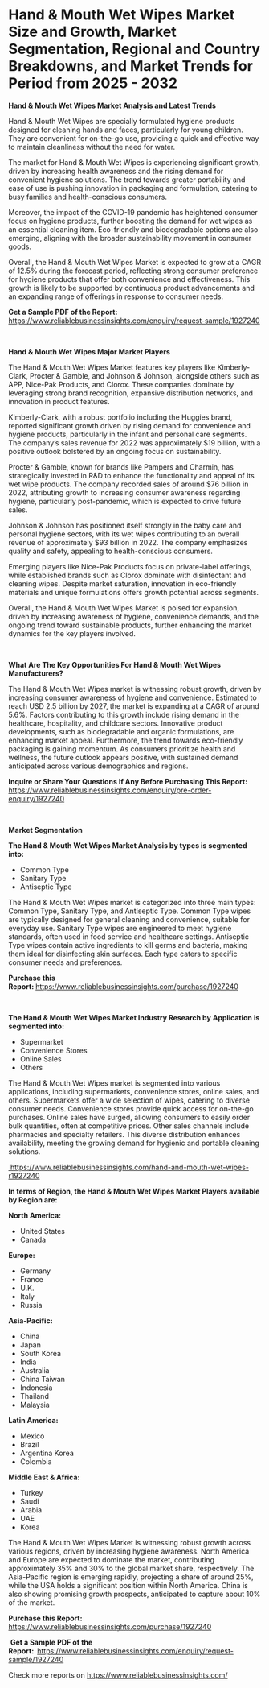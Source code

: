 <p><h1>Hand & Mouth Wet Wipes Market Size and Growth, Market Segmentation, Regional and Country Breakdowns, and Market Trends for Period from 2025 -  2032</h1></p><p><strong>Hand & Mouth Wet Wipes Market Analysis and Latest Trends</strong></p>
<p><p>Hand & Mouth Wet Wipes are specially formulated hygiene products designed for cleaning hands and faces, particularly for young children. They are convenient for on-the-go use, providing a quick and effective way to maintain cleanliness without the need for water. </p><p>The market for Hand & Mouth Wet Wipes is experiencing significant growth, driven by increasing health awareness and the rising demand for convenient hygiene solutions. The trend towards greater portability and ease of use is pushing innovation in packaging and formulation, catering to busy families and health-conscious consumers. </p><p>Moreover, the impact of the COVID-19 pandemic has heightened consumer focus on hygiene products, further boosting the demand for wet wipes as an essential cleaning item. Eco-friendly and biodegradable options are also emerging, aligning with the broader sustainability movement in consumer goods. </p><p>Overall, the Hand & Mouth Wet Wipes Market is expected to grow at a CAGR of 12.5% during the forecast period, reflecting strong consumer preference for hygiene products that offer both convenience and effectiveness. This growth is likely to be supported by continuous product advancements and an expanding range of offerings in response to consumer needs.</p></p>
<p><strong>Get a Sample PDF of the Report:&nbsp;</strong> <a href="https://www.reliablebusinessinsights.com/enquiry/request-sample/1927240?utm_campaign=2735&utm_medium=2&utm_source=Github&utm_content=ia&utm_term=28032025&utm_id=hand-mouth-wet-wipes">https://www.reliablebusinessinsights.com/enquiry/request-sample/1927240</a></p>
<p>&nbsp;</p>
<p><strong>Hand & Mouth Wet Wipes Major Market Players</strong></p>
<p><p>The Hand & Mouth Wet Wipes Market features key players like Kimberly-Clark, Procter & Gamble, and Johnson & Johnson, alongside others such as APP, Nice-Pak Products, and Clorox. These companies dominate by leveraging strong brand recognition, expansive distribution networks, and innovation in product features.</p><p>Kimberly-Clark, with a robust portfolio including the Huggies brand, reported significant growth driven by rising demand for convenience and hygiene products, particularly in the infant and personal care segments. The company’s sales revenue for 2022 was approximately $19 billion, with a positive outlook bolstered by an ongoing focus on sustainability.</p><p>Procter & Gamble, known for brands like Pampers and Charmin, has strategically invested in R&D to enhance the functionality and appeal of its wet wipe products. The company recorded sales of around $76 billion in 2022, attributing growth to increasing consumer awareness regarding hygiene, particularly post-pandemic, which is expected to drive future sales.</p><p>Johnson & Johnson has positioned itself strongly in the baby care and personal hygiene sectors, with its wet wipes contributing to an overall revenue of approximately $93 billion in 2022. The company emphasizes quality and safety, appealing to health-conscious consumers.</p><p>Emerging players like Nice-Pak Products focus on private-label offerings, while established brands such as Clorox dominate with disinfectant and cleaning wipes. Despite market saturation, innovation in eco-friendly materials and unique formulations offers growth potential across segments.</p><p>Overall, the Hand & Mouth Wet Wipes Market is poised for expansion, driven by increasing awareness of hygiene, convenience demands, and the ongoing trend toward sustainable products, further enhancing the market dynamics for the key players involved.</p></p>
<p>&nbsp;</p>
<p><strong>What Are The Key Opportunities For Hand & Mouth Wet Wipes Manufacturers?</strong></p>
<p><p>The Hand & Mouth Wet Wipes market is witnessing robust growth, driven by increasing consumer awareness of hygiene and convenience. Estimated to reach USD 2.5 billion by 2027, the market is expanding at a CAGR of around 5.6%. Factors contributing to this growth include rising demand in the healthcare, hospitality, and childcare sectors. Innovative product developments, such as biodegradable and organic formulations, are enhancing market appeal. Furthermore, the trend towards eco-friendly packaging is gaining momentum. As consumers prioritize health and wellness, the future outlook appears positive, with sustained demand anticipated across various demographics and regions.</p></p>
<p><strong>Inquire or Share Your Questions If Any Before Purchasing This Report:</strong> <a href="https://www.reliablebusinessinsights.com/enquiry/pre-order-enquiry/1927240?utm_campaign=2735&utm_medium=2&utm_source=Github&utm_content=ia&utm_term=28032025&utm_id=hand-mouth-wet-wipes">https://www.reliablebusinessinsights.com/enquiry/pre-order-enquiry/1927240</a></p>
<p>&nbsp;</p>
<p><strong>Market Segmentation</strong></p>
<p><strong>The Hand & Mouth Wet Wipes Market Analysis by types is segmented into:</strong></p>
<p><ul><li>Common Type</li><li>Sanitary Type</li><li>Antiseptic Type</li></ul></p>
<p><p>The Hand & Mouth Wet Wipes market is categorized into three main types: Common Type, Sanitary Type, and Antiseptic Type. Common Type wipes are typically designed for general cleaning and convenience, suitable for everyday use. Sanitary Type wipes are engineered to meet hygiene standards, often used in food service and healthcare settings. Antiseptic Type wipes contain active ingredients to kill germs and bacteria, making them ideal for disinfecting skin surfaces. Each type caters to specific consumer needs and preferences.</p></p>
<p><strong>Purchase this Report:&nbsp;</strong><a href="https://www.reliablebusinessinsights.com/purchase/1927240?utm_campaign=2735&utm_medium=2&utm_source=Github&utm_content=ia&utm_term=28032025&utm_id=hand-mouth-wet-wipes">https://www.reliablebusinessinsights.com/purchase/1927240</a></p>
<p>&nbsp;</p>
<p><strong>The Hand & Mouth Wet Wipes Market Industry Research by Application is segmented into:</strong></p>
<p><ul><li>Supermarket</li><li>Convenience Stores</li><li>Online Sales</li><li>Others</li></ul></p>
<p><p>The Hand & Mouth Wet Wipes market is segmented into various applications, including supermarkets, convenience stores, online sales, and others. Supermarkets offer a wide selection of wipes, catering to diverse consumer needs. Convenience stores provide quick access for on-the-go purchases. Online sales have surged, allowing consumers to easily order bulk quantities, often at competitive prices. Other sales channels include pharmacies and specialty retailers. This diverse distribution enhances availability, meeting the growing demand for hygienic and portable cleaning solutions.</p></p>
<p><a href="https://www.reliablebusinessinsights.com/hand-and-mouth-wet-wipes-r1927240?utm_campaign=2735&utm_medium=2&utm_source=Github&utm_content=ia&utm_term=28032025&utm_id=hand-mouth-wet-wipes">&nbsp;https://www.reliablebusinessinsights.com/hand-and-mouth-wet-wipes-r1927240</a></p>
<p><strong>In terms of Region, the Hand & Mouth Wet Wipes Market Players available by Region are:</strong></p>
<p>
    <p> <strong> North America: </strong>
        <ul>
            <li>United States</li>
            <li>Canada</li>
        </ul>
        </p> 
    <p> <strong> Europe: </strong>
        <ul>
            <li>Germany</li>
            <li>France</li>
            <li>U.K.</li>
            <li>Italy</li>
            <li>Russia</li>
        </ul>
        </p> 
    <p> <strong> Asia-Pacific: </strong>
        <ul>
            <li>China</li>
            <li>Japan</li>
            <li>South Korea</li>
            <li>India</li>
            <li>Australia</li>
            <li>China Taiwan</li>
            <li>Indonesia</li>
            <li>Thailand</li>
            <li>Malaysia</li>
        </ul>
        </p> 
    <p> <strong> Latin America: </strong>
        <ul>
            <li>Mexico</li>
            <li>Brazil</li>
            <li>Argentina Korea</li>
            <li>Colombia</li>
        </ul>
        </p> 
    <p> <strong> Middle East & Africa: </strong>
        <ul>
            <li>Turkey</li>
            <li>Saudi</li>
            <li>Arabia</li>
            <li>UAE</li>
            <li>Korea</li>
        </ul>
    </p>
    </p>
<p><p>The Hand & Mouth Wet Wipes Market is witnessing robust growth across various regions, driven by increasing hygiene awareness. North America and Europe are expected to dominate the market, contributing approximately 35% and 30% to the global market share, respectively. The Asia-Pacific region is emerging rapidly, projecting a share of around 25%, while the USA holds a significant position within North America. China is also showing promising growth prospects, anticipated to capture about 10% of the market.</p></p>
<p><strong>Purchase this Report: </strong><a href="https://www.reliablebusinessinsights.com/purchase/1927240?utm_campaign=2735&utm_medium=2&utm_source=Github&utm_content=ia&utm_term=28032025&utm_id=hand-mouth-wet-wipes">https://www.reliablebusinessinsights.com/purchase/1927240</a></p>
<p>&nbsp;<strong>Get a Sample PDF of the Report:&nbsp;&nbsp;</strong><a href="https://www.reliablebusinessinsights.com/enquiry/request-sample/1927240?utm_campaign=2735&utm_medium=2&utm_source=Github&utm_content=ia&utm_term=28032025&utm_id=hand-mouth-wet-wipes">https://www.reliablebusinessinsights.com/enquiry/request-sample/1927240</a></p>
<p><strong></strong></p>
<p>Check more reports on <a href="https://www.reliablebusinessinsights.com/?utm_campaign=2735&utm_medium=2&utm_source=Github&utm_content=ia&utm_term=28032025&utm_id=hand-mouth-wet-wipes">https://www.reliablebusinessinsights.com/</a></p>